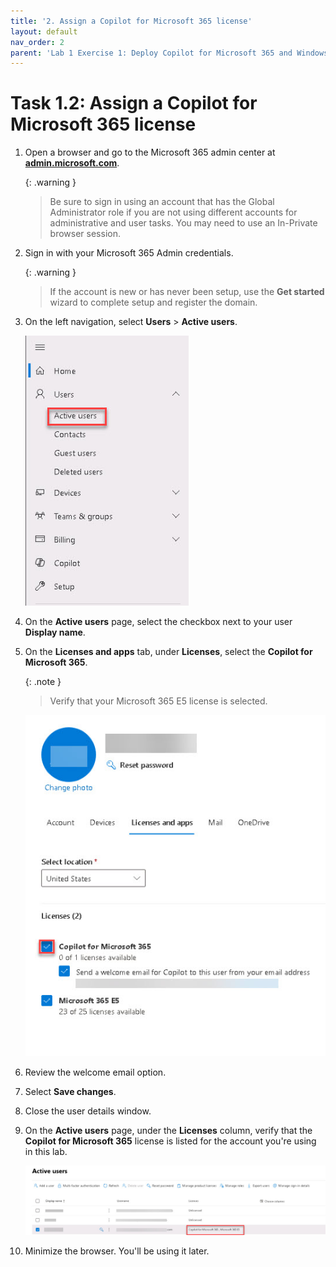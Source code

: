 ```yaml
---
title: '2. Assign a Copilot for Microsoft 365 license'
layout: default
nav_order: 2
parent: 'Lab 1 Exercise 1: Deploy Copilot for Microsoft 365 and Windows Copilot'
---
```


# Task 1.2: Assign a Copilot for Microsoft 365 license

1. Open a browser and go to the Microsoft 365 admin center at **[admin.microsoft.com](https://admin.microsoft.com)**.

    {: .warning }
    > Be sure to sign in using an account that has the Global Administrator role if you are not using different accounts for administrative and user tasks. You may need to use an In-Private browser session.


1. Sign in with your Microsoft 365 Admin credentials.

    {: .warning }
    > If the account is new or has never been setup, use the **Get started** wizard to complete setup and register the domain.

1. On the left navigation, select **Users** > **Active users**.

    ![4a.jpg](../media/lab1/4a.jpg)        

1. On the **Active users** page, select the checkbox next to your user **Display name**.


1. On the **Licenses and apps** tab, under **Licenses**, select the **Copilot for Microsoft 365**.

    {: .note }
    > Verify that your Microsoft 365 E5 license is selected.

    ![6a.jpg](../media/lab1/6a.jpg)

1. Review the welcome email option.

1. Select **Save changes**.

1. Close the user details window.

1. On the **Active users** page, under the **Licenses** column, verify that the **Copilot for Microsoft 365** license is listed for the account you're using in this lab.

    ![b4.jpg](../media/lab1/b4.jpg)

1. Minimize the browser. You'll be using it later.
